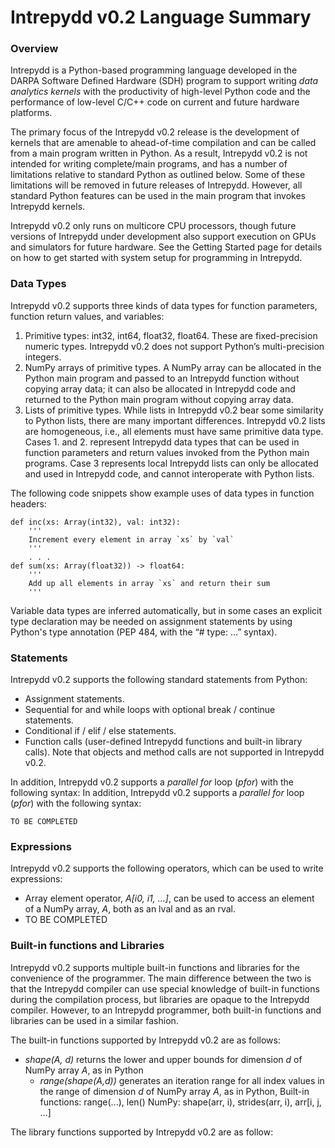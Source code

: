 # Intrepydd v0.2 Language Summary 


### Overview

Intrepydd is a Python-based programming language developed in the
DARPA Software Defined Hardware (SDH) program to support writing
_data analytics kernels_ with the productivity of high-level Python
code and the
performance of low-level C/C++ code on current and future hardware platforms.

The primary focus of the Intrepydd v0.2
release is the development of kernels that  are amenable to
ahead-of-time compilation and can be called from a main
program written in Python.  As a result, Intrepydd v0.2 is not intended for
writing complete/main programs, and has a number
of limitations relative to standard Python as outlined below.  Some of
these limitations will be removed in future releases of Intrepydd.
However, all standard Python features can be used in the main program
that invokes Intrepydd kernels.

Intrepydd v0.2 only runs on
multicore CPU processors, though future versions of Intrepydd under
development also support execution on GPUs and simulators for future
hardware.  See the Getting Started page for details on how to get
started with system setup for programming in Intrepydd.


### Data Types

Intrepydd v0.2 supports three kinds of data types for
function parameters, function return values, and variables:
1. Primitive types: int32, int64, float32, float64.  These are fixed-precision numeric types.  Intrepydd v0.2 does not support Python’s multi-precision integers.
2. NumPy arrays of primitive types.  A NumPy array can be allocated in
  the Python main program and passed to an Intrepydd function without
  copying array data; it can also be allocated in Intrepydd code and
  returned to the Python main program without
  copying array data.
3. Lists of primitive types.  While lists in Intrepydd v0.2 bear
     some similarity to Python lists, there are many important
     differences.  Intrepydd v0.2 lists are homogeneous, i.e., all elements must
	 have same primitive data type.
Cases 1. and 2. represent Intrepydd data types that can be used in function
parameters and return values invoked from the Python main programs.
Case 3 represents local Intrepydd lists can only be allocated and used
in Intrepydd code, and cannot
interoperate with Python lists. 

The following code snippets show example uses of  data types in
function headers:
```
def inc(xs: Array(int32), val: int32):
    '''
    Increment every element in array `xs` by `val`
    '''
	. . .
def sum(xs: Array(float32)) -> float64:
    '''
    Add up all elements in array `xs` and return their sum
    '''	
```
Variable data types are inferred automatically, but in some cases an
explicit type declaration may be needed on assignment statements by
using Python's type annotation (PEP 484, with the “# type: …” syntax).

### Statements

Intrepydd v0.2 supports the following standard statements from Python:
- Assignment statements.
- Sequential for and while loops with optional break / continue statements.
- Conditional if / elif / else statements.
- Function calls (user-defined Intrepydd functions and built-in
library calls).  Note that objects and method calls are not supported in Intrepydd v0.2.

In addition, Intrepydd v0.2 supports a _parallel for_ loop (_pfor_)
with the following syntax:
In addition, Intrepydd v0.2 supports a _parallel for_ loop (_pfor_)
with the following syntax:
```
TO BE COMPLETED
```

### Expressions

Intrepydd v0.2 supports the following operators, which can be used to
write expressions:
- Array element operator, _A[i0, i1, ...]_, can be used to access an
   element of a NumPy array, _A_, both as an lval and as an rval.
- TO BE COMPLETED

### Built-in functions and Libraries

Intrepydd v0.2 supports multiple built-in functions and libraries for
the convenience of the programmer.  The main difference between the
two is that the Intrepydd compiler can use special knowledge of
built-in functions during the compilation process, but libraries are
opaque to the Intrepydd compiler.  However, to an Intrepydd
programmer, both built-in functions and libraries can be used in a
similar fashion.

The built-in functions supported by Intrepydd v0.2 are as follows:
- _shape(A, d)_ returns the lower and upper bounds for dimension _d_
  of NumPy array _A_, as in Python
  - _range(shape(A,d))_ generates an iteration range for all index
  values in the range of dimension _d_
  of NumPy array _A_, as in Python, 
Built-in functions: range(...), len()
NumPy: shape(arr, i), strides(arr, i), arr[i, j, …]

The library functions supported by Intrepydd v0.2 are as follow:

